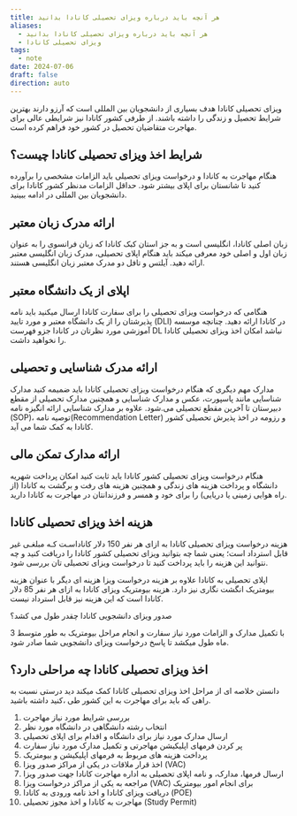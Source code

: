 ```yaml
---
title: هر آنچه باید درباره ویزای تحصیلی کانادا بدانید
aliases:
  - هر آنچه باید درباره ویزای تحصیلی کانادا بدانید
  - ویزای تحصیلی کانادا
tags:
  - note
date: 2024-07-06
draft: false
direction: auto
---
```

ویزای تحصیلی کانادا هدف بسیاری از دانشجویان بین المللی است که آرزو دارند بهترین شرایط تحصیل و زندگی را داشته باشند. از طرفی کشور کانادا نیز شرایطی عالی برای مهاجرت متقاضیان تحصیل در کشور خود فراهم کرده است.

## شرایط اخذ ویزای تحصیلی کانادا چیست؟

هنگام مهاجرت به کانادا و درخواست ویزای تحصیلی باید الزامات مشخصی را برآورده کنید تا شانستان برای اپلای بیشتر شود. حداقل الزامات مدنظر کشور کانادا برای دانشجویان بین المللی در ادامه ببینید. 

## ارائه مدرک زبان معتبر

زبان اصلی کانادا، انگلیسی است و به جز استان کبک کانادا که زبان فرانسوی را به عنوان زبان اول و اصلی خود معرفی میکند باید هنگام اپلای تحصیلی، مدرک زبان انگلیسی معتبر ارائه دهید. آیلتس و تافل دو مدرک معتبر زبان انگلیسی هستند.

## اپلای از یک دانشگاه معتبر

هنگامی که درخواست ویزای تحصیلی را برای سفارت کانادا ارسال میکنید باید نامه پذیرشتان را از یک دانشگاه معتبر و مورد تایید (DLI) در کانادا ارائه دهید. چنانچه موسسه آموزشی مورد نظرتان در کانادا جزو فهرست DL نباشد امکان اخذ ویزای تحصیلی کانادا را نخواهید داشت.

## ارائه مدرک شناسایی و تحصیلی

مدارک مهم دیگری که هنگام درخواست ویزای تحصیلی کانادا باید ضمیمه کنید مدارک شناسایی مانند پاسپورت، عکس و مدارک شناسایی و همچنین مدارک تحصیلی از مقطع دبیرستان تا آخرین مقطع تحصیلی می.شود. علاوه بر مدارک شناسایی ارائه انگیزه نامه (SOP)، توصیه نامه(Recommendation Letter) و رزومه در اخذ پذیرش تحصیلی کشور کانادا به کمک شما می آید. 

## ارائه مدارک تمکن مالی

هنگام درخواست ویزای تحصیلی کشور کانادا باید ثابت کنید امکان پرداخت شهریه دانشگاه و پرداخت هزینه های زندگی و همچنین هزینه های رفت و برگشت به کانادا (از راه هوایی زمینی یا دریایی) را برای خود و همسر و فرزندانتان در مهاجرت به کانادا دارید. 

## هزینه اخذ ویزای تحصیلی کانادا

هزینه درخواست ویزای تحصیلی کانادا به ازای هر نفر 150 دلار کاناداسـت کـه مبلغـی غیر قابل استرداد است؛ یعنی شما چه بتوانید ویزای تحصیلی کشور کانادا را دریافت کنید و چه نتوانید این هزینه را باید پرداخت کنید تا درخواست ویزای تحصیلی تان بررسی شود.

اپلای تحصیلی به کانادا علاوه بر هزینه درخواست ویزا هزینه ای دیگر با عنوان هزینه بیومتریک انگشت نگاری نیز دارد. هزینه بیومتریک ویزای کانادا به ازای هر نفر 85 دلار کانادا است که این هزینه نیز قابل استرداد نیست. 

صدور ویزای دانشجویی کانادا چقدر طول می کشد؟ 

با تکمیل مدارک و الزامات مورد نیاز سفارت و انجام مراحل بیومتریک به طور متوسط 3 ماه طول میکشد تا پاسخ درخواست ویزای دانشجویی شما صادر شود.

## اخذ ویزای تحصیلی کانادا چه مراحلی دارد؟ 

دانستن خلاصه ای از مراحل اخذ ویزای تحصیلی کانادا کمک میکند دید درستی نسبت به راهی که باید برای مهاجرت به این کشور طی ،کنید داشته باشید. 

1. بررسی شرایط مورد نیاز مهاجرت 
2. انتخاب رشته دانشگاهی در دانشگاه مورد نظر
3. ارسال مدارک مورد نیاز برای دانشگاه و اقدام برای اپلای تحصیلی
4. پر کردن فرمهای اپلیکیشن مهاجرتی و تکمیل مدارک مورد نیاز سفارت
5. پرداخت هزینه های مربوط به فرمهای اپلیکیشن و بیومتریک
6. اخذ قرار ملاقات در یکی از مراکز صدور ویزا (VAC)
7. ارسال فرمها، مدارک، و نامه اپلای تحصیلی به اداره مهاجرت کانادا جهت صدور ویزا
8. مراجعه به یکی از مراکز درخواست ویزا (VAC) برای انجام امور بیومتریک
9. دریافت ویزای کانادا و اخذ نامه ورودی به کانادا (POE)
10. مهاجرت به کانادا و اخذ مجوز تحصیلی (Study Permit)

